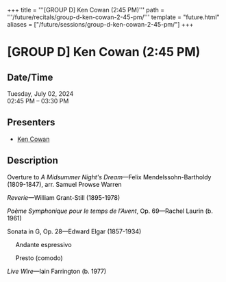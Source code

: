 +++
title = '''[GROUP D] Ken Cowan (2:45 PM)'''
path = '''/future/recitals/group-d-ken-cowan-2-45-pm/'''
template = "future.html"
aliases = ["/future/sessions/group-d-ken-cowan-2-45-pm/"]
+++

<h1>[GROUP D] Ken Cowan (2:45 PM)</h1>

<h2>Date/Time</h2>
<p>Tuesday, July 02, 2024<br>
02:45 PM – 03:30 PM</p>
<h2>Presenters</h2>
<ul>
<li><a href="/future/performers/ken-cowan/">Ken Cowan</a></li>
</ul>
<h2>Description</h2>

<div class="ag87-crtemvc-hsbk"><div class="css-vsf5of"><p style="text-align:left;" class="carina-rte-public-DraftStyleDefault-block"><span style="color: black;">Overture to</span> <span style="color: black;"><span style="font-style: italic;">A Midsummer Night's Dream</span>—Felix Mendelssohn-Bartholdy (1809-1847),</span> <span style="color: black;">arr. Samuel Prowse Warren</span></p><p style="text-align:left;" class="carina-rte-public-DraftStyleDefault-block"><span style="color: black;"><span style="font-style: italic;">Reverie</span>—William Grant-Still (1895-1978)</span></p><p style="text-align:left;" class="carina-rte-public-DraftStyleDefault-block"><span style="color: black;"><span style="font-style: italic;">Poème Symphonique pour le temps de l’Avent</span>, Op. 69—Rachel Laurin (b. 1961)</span></p><p style="text-align:left;" class="carina-rte-public-DraftStyleDefault-block"><span style="color: black;">Sonata in G, Op. 28—Edward Elgar (1857-1934)</span></p><p style="text-align:left;" class="carina-rte-public-DraftStyleDefault-block"><span style="color: black;">&nbsp; &nbsp; &nbsp;Andante espressivo</span></p><p style="text-align:left;" class="carina-rte-public-DraftStyleDefault-block"><span style="color: black;">&nbsp; &nbsp; &nbsp;Presto (comodo)</span></p><p style="text-align:left;" class="carina-rte-public-DraftStyleDefault-block"><span style="color: black;"><span style="font-style: italic;">Live Wire</span>—Iain Farrington (b. 1977)</span></p></div></div>


